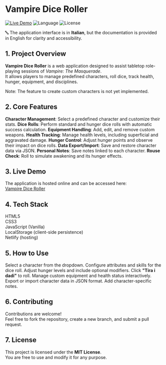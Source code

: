 # Vampire Dice Roller

[![Live Demo](https://img.shields.io/badge/live-demo-green)](https://vampire-dice-roller-best-coterie.netlify.app/)
![Language](https://img.shields.io/badge/lang-IT%2FEN-blue)
![License](https://img.shields.io/badge/license-MIT-lightgrey)

🔤 The application interface is in **Italian**, but the documentation is provided in English for clarity and accessibility.

## 1. Project Overview

**Vampire Dice Roller** is a web application designed to assist tabletop role-playing sessions of *Vampire: The Masquerade*.  
It allows players to manage predefined characters, roll dice, track health, hunger, equipment, and disciplines.

Note: The feature to create custom characters is not yet implemented.

## 2. Core Features

**Character Management**: Select a predefined character and customize their stats.
**Dice Rolls**: Perform standard and hunger dice rolls with automatic success calculation.
**Equipment Handling**: Add, edit, and remove custom weapons.
**Health Tracking**: Manage health levels, including superficial and aggravated damage.
**Hunger Control**: Adjust hunger points and observe their impact on dice rolls.
**Data Export/Import**: Save and restore character data via JSON.
**Personal Notes**: Save notes linked to each character.
**Rouse Check**: Roll to simulate awakening and its hunger effects.

## 3. Live Demo

The application is hosted online and can be accessed here:  
[Vampire Dice Roller](https://vampire-dice-roller-best-coterie.netlify.app/)

## 4. Tech Stack

HTML5  
CSS3  
JavaScript (Vanilla)  
LocalStorage (client-side persistence)  
Netlify (hosting)

## 5. How to Use

Select a character from the dropdown.
Configure attributes and skills for the dice roll.
Adjust hunger levels and include optional modifiers.
Click **"Tira i dadi"** to roll.
Manage custom equipment and health status interactively.
Export or import character data in JSON format.
Add character-specific notes.

## 6. Contributing

Contributions are welcome!  
Feel free to fork the repository, create a new branch, and submit a pull request.

## 7. License

This project is licensed under the **MIT License**.  
You are free to use and modify it for any purpose.